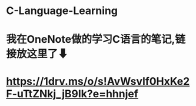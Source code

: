 # C-Language-Learning
# 我在OneNote做的学习C语言的笔记,链接放这里了⬇
# https://1drv.ms/o/s!AvWsvlf0HxKe2F-uTtZNkj_jB9Ik?e=hhnjef
